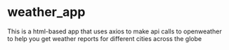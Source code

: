 # weather_app
This is a html-based app that uses axios to make api calls to openweather to help you get weather reports for different cities across the globe
